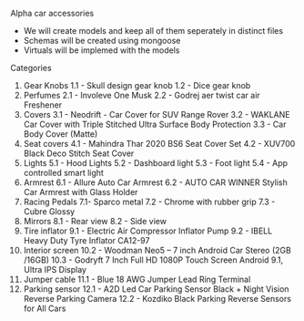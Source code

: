 Alpha car accessories

- We will create models and keep all of them seperately in distinct files
- Schemas will be created using mongoose 
- Virtuals will be implemed with the models

Categories

1. Gear Knobs
        1.1 - Skull design gear knob
        1.2 - Dice gear knob
2. Perfumes
        2.1 - Involeve One Musk 
        2.2 - Godrej aer twist car air Freshener
3. Covers
        3.1 - Neodrift - Car Cover for SUV Range Rover 
        3.2 - WAKLANE Car Cover with Triple Stitched Ultra Surface Body Protection 
        3.3 - Car Body Cover (Matte)
4. Seat covers 
        4.1 - Mahindra Thar 2020 BS6 Seat Cover Set
        4.2 - XUV700 Black Deco Stitch Seat Cover 
5. Lights
        5.1 - Hood Lights
        5.2 - Dashboard light
        5.3 - Foot light
        5.4 - App controlled smart light
6. Armrest
        6.1 - Allure Auto Car Armrest
        6.2 - AUTO CAR WINNER Stylish Car Armrest with Glass Holder
7. Racing Pedals
        7.1- Sparco metal
        7.2 - Chrome with rubber grip
        7.3 - Cubre Glossy
8. Mirrors
        8.1 - Rear view
        8.2 - Side view
9. Tire inflator
        9.1 - Electric Air Compressor Inflator Pump 
        9.2 - IBELL Heavy Duty Tyre Inflator CA12-97
10. Interior screen
        10.2 - Woodman Neo5 – 7 inch Android Car Stereo (2GB /16GB) 
        10.3 - Godryft 7 Inch Full HD 1080P Touch Screen Android 9.1, Ultra IPS Display
11. Jumper cable
        11.1 - Blue 18 AWG Jumper Lead Ring Terminal 
12. Parking sensor
        12.1 - A2D Led Car Parking Sensor Black + Night Vision Reverse Parking Camera 
        12.2 - Kozdiko Black Parking Reverse Sensors for All Cars
